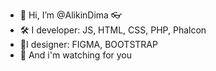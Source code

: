 - 👋 Hi, I’m @AlikinDima 👓
- 🛠 I developer: JS, HTML, CSS, PHP, Phalcon
- 🎈I designer: FIGMA, BOOTSTRAP
- 👀 And i'm watching for you

